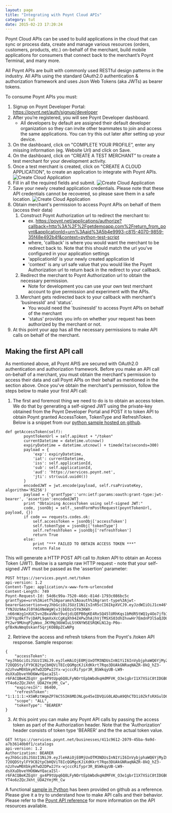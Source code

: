 ```yaml
---
layout: page
title: "Integrating with Poynt Cloud APIs"
category: tut
date: 2015-02-23 17:20:24
---
```


Poynt Cloud APIs can be used to build applications in the cloud that can sync or process data, create and manage various resources (orders, customers, products, etc.) on-behalf of the merchant, build mobile applications for consumers that connect back to the merchant’s Poynt Terminal, and many more.

All Poynt APIs are built with commonly used RESTful design patterns in the industry. All APIs using the standard OAuth2.0 authentication & authorization framework and uses Json Web Tokens (aka JWTs) as bearer tokens.

To consume Poynt APIs you must:

1. Signup on Poynt Developer Portal: https://poynt.net/auth/signup/developer
2. After you’re registered, you will see Poynt Developer dashboard.
    - All developers by default are assigned their default developer organization so they can invite other teammates to join and access the same applications. You can try this out later after setting up your device.
3. On the dashboard, click on "COMPLETE YOUR PROFILE”, enter any missing information (eg. Website Url) and click on Save.
4. On the dashboard, click on “CREATE A TEST MERCHANT” to create a test merchant for your development activity.
5. Once a test merchant is created, click on "CREATE A CLOUD APPLICATION", to create an application to integrate with Poynt APIs.
![Create Cloud Application]({{site.url}}../assets/poynt_net_create_new_app.png)
6. Fill in all the required fields and submit.
![Create Cloud Application]({{site.url}}../assets/poynt_net_new_app.png)
7. Save your newly created application credentials. Please note that these API credentials cannot be recovered, so please save them in a safe location.
![Create Cloud Application]({{site.url}}../assets/poynt_net_app_created_credentials.png)
8. Obtain merchant's permission to access Poynt APIs on behalf of them (access their data)
    1. Construct Poynt Authorization url to redirect the merchant to:
        - ex. https://poynt.net/applications/authorize?callback=http%3A%2F%2Fgetdemoapp.com%2Freturn_from_poynt&applicationId=urn%3Aaid%3A5b4e9993-c815-4070-9859-35f48e492b4f&context=python-test-script
        - where, 'callback' is where you would want the merchant to be redirect back to. Note that this should match the url you've configured in your application settings
        - 'applicationId' is your newly created application Id
        - 'context' is any url safe value that you would like the Poynt Authorization url to return back in the redirect to your callback.
    2. Redirect the merchant to Poynt Authorization url to obtain the necessary permission.
        - Note for development you can use your own test merchant account to give permission and experiment with the APIs.
    3. Merchant gets redirected back to your callback with merchant's 'businessId' and 'status'.
        - You would need the 'businessId' to access Poynt APIs on behalf of the merchant
        - 'status' provides you info on whether your request has been authorized by the merchant or not.
8. At this point your app has all the necessary permissions to make API calls on behalf of the merchant.



## Making the first API call

As mentioned above, all Poynt APIS are secured with OAuth2.0 authentication and authorization framework. Before you make an API call on-behalf of a merchant, you must obtain the merchant's permission to access their data and call Poynt APIs on their behalf as mentioned in the section above. Once you've obtain the merchant's permission, follow the steps below to make your first API call:

1) The first and foremost thing we need to do is to obtain an access token. We do that by generating a self-signed JWT using the private-key obtained from the Poynt Developer Portal and POST it to token API to obtain Poynt granted AccessToken, TokenType and RefreshToken. Below is a snippet from our [python sample hosted on github](https://github.com/poynt/python-sample).

  ```
  def getAccessToken(self):
          poyntTokenUrl = self.apiHost + "/token"
          currentDatetime = datetime.utcnow()
          expiryDatetime = datetime.utcnow() + timedelta(seconds=300)
          payload = {
              'exp': expiryDatetime,
              'iat': currentDatetime,
              'iss': self.applicationId,
              'sub': self.applicationId,
              'aud': 'https://services.poynt.net',
              'jti': str(uuid.uuid4())
          }
          encodedJWT = jwt.encode(payload, self.rsaPrivateKey, algorithm='RS256')
          payload = {'grantType':'urn:ietf:params:oauth:grant-type:jwt-bearer', 'assertion':encodedJWT}
          print "Obtaining AccessToken using self-signed JWT:"
          code, jsonObj = self._sendFormPostRequest(poyntTokenUrl, payload, {})
          if code == requests.codes.ok:
              self.accessToken = jsonObj['accessToken']
              self.tokenType = jsonObj['tokenType']
              self.refreshToken = jsonObj['refreshToken']
              return True
          else:
              print "*** FAILED TO OBTAIN ACCESS TOKEN ***"
              return False
  ```
  This will generate a HTTP POST API call to /token API to obtain an Access Token (JWT). Below is a sample raw HTTP request - note that your self-signed JWT must be passed as the 'assertion' parameter:

  ```
  POST https://services.poynt.net/token
  api-version: 1.2
  Content-Type: application/x-www-form-urlencoded
  Content-Length: 749
  Poynt-Request-Id: 54d6c99a-7520-46dc-814d-1793c086bc5c
  grantType=urn%3Aietf%3Aparams%3Aoauth%3Agrant-type%3Ajwt-bearer&assertion=eyJhbGciOiJSUzI1NiIsInR5cCI6IkpXVCJ9.eyJzdWIiOiJ1cm46YWlkOmIzMmZiNTQwLWU3MzAtNDJiOS05YjFkLWMxMzEwODdkMWRjZCIsImlzcyI6InVybjphaWQ6YjMyZmI1NDAtZTczMC00MmI5LTliMWQtYzEzMTA4N2QxZGNkIiwianRpIjoiZmM5YWYwMGMtZDYxYS00YmM0LWFhNTEtMGQ0Njk0ZjJkNTg4IiwiZXhwIjoxNDI1MTA3NjQ5LCJpYXQiOjE0MjUxMDczNDksImF1ZCI6Imh0dHBzOi8vc2VydmljZXMucG95bnQubmV0In0.ffBbujoeDfm8U5rCPxeuwGCjNWhco3EN5jfHOJgonIBIpmdh0QOTUrArb7tPOrNAiSCq-fYNJUz9AeJl0YAGXNeWgWjv3jbEOzx5Ym3KWX-_n66nWzg1nXUC5vn2BxaVNxt9vdjdiQEPB0gKE4RxSQ45lURhKqs1bMdR5tWQ1y4Oo7jfbIxen-3JFYqz0kfTvjDAPL9qmXxXcCgKgXh94Z4Pw3hAjhVjTMSXS03dhIhvwHr7EmdnP3l5aQJDUDkFj1LS-Pt2wr9MUnqP2yWoo_JKYMg36bWIuLStKNYWSESRQKLN12g-P0o-gfBxNuNmqOskanf5qrjKO8BpZCwNPg
  ```

2) Retrieve the access and refresh tokens from the Poynt's /token API response. Sample response:

```
{
    "accessToken": "eyJhbGciOiJSUzI1NiJ9.eyJleHAiOjE0MjUxOTM3NDUsInN1YiI6InVybjphaWQ6YjMyZmI1NDAtZTczMC00MmI5LTliMWQtYzEzMTA4N2QxZGNkIiwicG95bnQuc2N0IjoiSiIsImF1ZCI6WyJ1cm46YWlkOmIzMmZiNTQwLWU3MzAtNDJiOS05YjFkLWMxMzEwODdkMWRjZCJdLCJpc3MiOiJodHRwczpcL1wvc2VydmljZXMucG95bnQubmV0IiwicG95bnQuYXVyIjoidXJuOmFpZDo0YTkzMTc3MC1hMGViLTExZTQtOGFmYy0wNzZiYzcwYjkwNTEiLCJqdGkiOiIwYmFhNTMyOC03ZmEzLTQ0MTEtYWE0Mi1hM2FhMTdmNTUxNTEiLCJpYXQiOjE0MjUxMDczNDUsInBveW50Lm9yZyI6e319.OaoOuuiYJ8dnq_690HHPwNjQPNaq372pgPY2TQ4F-72OQDStylFY9CB2tpCbHQViT8IcQGMgcKJiXdKkrt7Rqo3DUAkGNRaqNAZR-8kQ_hZ3-n2zhvwM0XbkyH7wD2DPw2JYx-wjcccRifypr3R_BSWkqyUB-LW9-dsXXuDbveYHO6WwYQacaISl-r6FACQBeKZEqVr_gx4P9tUpq6Q8LFyNOrtEpbWbdkqHdMFVK_O3e1gbrI1X7XSiC8tIDGB0zX_8MMdciZYTRbSCJKYkgjf6_SkNe7PF6hVCZPRZzVNFlybbdf7p2G1eVMi-YT4o6zZQcJkht_UDA2YmjMt_Cw",
    "expiresIn": 86400,
    "refreshToken": "1:1:1:1:+XSWRztWqmZP7AC55IK6MDJNLgo45eIDVQiG0LADuA9QhCTD1i0ZkfsRXGulDCfFQoug9QIk0xKpvahieVos0LubRJmM/wwghVn8YdFc6s4=",
    "scope": "ALL",
    "tokenType": "BEARER"
}
```

3) At this point you can make any Poynt API calls by passing the access token as part of the Authorization header. Note that the 'Authorization' header consists of token type 'BEARER' and the the actual token value.

```
GET https://services.poynt.net/businesses/411c9612-2079-45ba-9a9d-a7b36140b0f1/catalogs
api-version: 1.2
Authorization: BEARER eyJhbGciOiJSUzI1NiJ9.eyJleHAiOjE0MjUxOTM3NDUsInN1YiI6InVybjphaWQ6YjMyZmI1NDAtZTczMC00MmI5LTliMWQtYzEzMTA4N2QxZGNkIiwicG95bnQuc2N0IjoiSiIsImF1ZCI6WyJ1cm46YWlkOmIzMmZiNTQwLWU3MzAtNDJiOS05YjFkLWMxMzEwODdkMWRjZCJdLCJpc3MiOiJodHRwczpcL1wvc2VydmljZXMucG95bnQubmV0IiwicG95bnQuYXVyIjoidXJuOmFpZDo0YTkzMTc3MC1hMGViLTExZTQtOGFmYy0wNzZiYzcwYjkwNTEiLCJqdGkiOiIwYmFhNTMyOC03ZmEzLTQ0MTEtYWE0Mi1hM2FhMTdmNTUxNTEiLCJpYXQiOjE0MjUxMDczNDUsInBveW50Lm9yZyI6e319.OaoOuuiYJ8dnq_690HHPwNjQPNaq372pgPY2TQ4F-72OQDStylFY9CB2tpCbHQViT8IcQGMgcKJiXdKkrt7Rqo3DUAkGNRaqNAZR-8kQ_hZ3-n2zhvwM0XbkyH7wD2DPw2JYx-wjcccRifypr3R_BSWkqyUB-LW9-dsXXuDbveYHO6WwYQacaISl-r6FACQBeKZEqVr_gx4P9tUpq6Q8LFyNOrtEpbWbdkqHdMFVK_O3e1gbrI1X7XSiC8tIDGB0zX_8MMdciZYTRbSCJKYkgjf6_SkNe7PF6hVCZPRZzVNFlybbdf7p2G1eVMi-YT4o6zZQcJkht_UDA2YmjMt_Cw
```

A functional [sample in Python](https://github.com/poynt/python-sample) has been provided on github as a reference. Please give it a try to understand how to make API calls and their behavior. Please refer to the [Poynt API reference](https://poynt.com/docs/api/) for more information on the API resources available.
